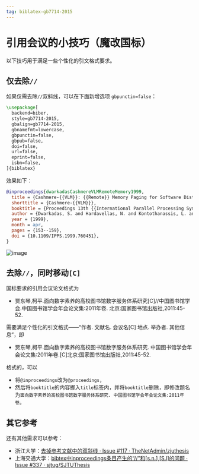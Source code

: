 ```yaml
---
tag: biblatex-gb7714-2015
---
```


# 引用会议的小技巧（魔改国标）

<!-- https://github.com/BITNP/BIThesis/discussions/477 -->

以下技巧用于满足一些个性化的引文格式要求。

## 仅去除`//`

如果仅需去除`//`双斜线，可以在下面新增选项 `gbpunctin=false`：

```latex {6}
\usepackage[
  backend=biber,
  style=gb7714-2015,
  gbalign=gb7714-2015,
  gbnamefmt=lowercase,
  gbpunctin=false,
  gbpub=false,
  doi=false,
  url=false,
  eprint=false,
  isbn=false,
]{biblatex}
```

效果如下：

```bibtex
@inproceedings{dwarkadasCashmereVLMRemoteMemory1999,
  title = {Cashmere-{{VLM}}: {{Remote}} Memory Paging for Software Distributed Shared Memory},
  shorttitle = {Cashmere-{{VLM}}},
  booktitle = {Proceedings 13th {{International Parallel Processing Symposium}} and 10th {{Symposium}} on {{Parallel}} and {{Distributed Processing}}. {{IPPS}}/{{SPDP}} 1999},
  author = {Dwarkadas, S. and Hardavellas, N. and Kontothanassis, L. and Nikhil, R. and Stets, R.},
  year = {1999},
  month = apr,
  pages = {153--159},
  doi = {10.1109/IPPS.1999.760451},
}
```

![image](https://github.com/BITNP/BIThesis/assets/28673129/fda92b9d-eb61-4d60-9fe9-732b022f58be)

## 去除`//`，同时移动`[C]`

国标要求的引用会议论文格式为

- 贾东琴,柯平.面向数字素养的高校图书馆数字服务体系研究[C]//中国图书馆学会.中国图书馆学会年会论文集:2011年卷. 北京:国家图书馆出版社,2011:45-52.

需要满足个性化的引文格式——“作者. 文献名. 会议名[C] 地点. 举办者. 其他信息”，即

- 贾东琴,柯平.面向数字素养的高校图书馆数字服务体系研究. 中国图书馆学会年会论文集:2011年卷.[C]北京:国家图书馆出版社,2011:45-52.

格式的，可以

- 将`@inproceedings`改为`@proceedings`，
- 然后将`booktitle`的内容挪入`title`标签内，并将`booktitle`删除，即修改题名为`面向数字素养的高校图书馆数字服务体系研究. 中国图书馆学会年会论文集:2011年卷`。

## 其它参考

还有其他需求可以参考：

- 浙江大学：[去掉参考文献中的双斜线 · Issue #117 · TheNetAdmin/zjuthesis](https://github.com/TheNetAdmin/zjuthesis/issues/117)
- 上海交通大学：[bibtex中inproceedings条目产生的“//”和\[s.n.\],\[S.l\]的问题 · Issue #337 · sjtug/SJTUThesis](https://github.com/sjtug/SJTUThesis/issues/337)
